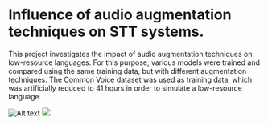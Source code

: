 # Influence of audio augmentation techniques on STT systems.
This project investigates the impact of audio augmentation techniques on low-resource languages. For this purpose, various models were trained and compared using the same training data, but with different augmentation techniques. The Common Voice dataset was used as training data, which was artificially reduced to 41 hours in order to simulate a low-resource language.

![Alt text](https://raw.githubusercontent.com/NiklasHoltmeyer/stt-audioengine/master/misc/comparison/svg/1_datasets.svg)
<img src="https://raw.githubusercontent.com/NiklasHoltmeyer/stt-audioengine/master/misc/comparison/svg/1_datasets.svg">
